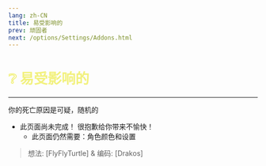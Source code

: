 ```yaml
---
lang: zh-CN
title: 易受影响的
prev: 顽固者
next: /options/Settings/Addons.html
---
```


# <font color=#f2f17e>❔ <b>易受影响的</b></font> <Badge text="Neutral" type="tip" vertical="middle"/>

***

你的死亡原因是可疑，随机的

- 此页面尚未完成！ 很抱歉给你带来不愉快！
  - 此页面仍然需要：角色颜色和设置

> 想法: [FlyFlyTurtle] & 编码: [Drakos]
